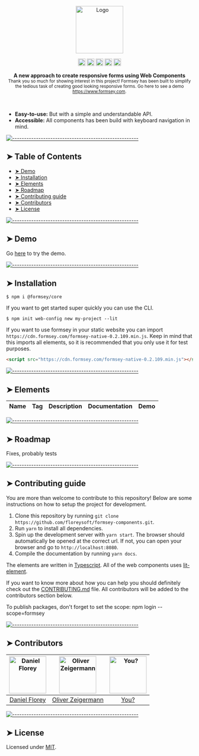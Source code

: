 <!-- ⚠️ This README has been generated from the file(s) "blueprint.md" ⚠️--><p align="center">
  <img src="https://www.formsey.com/assets/images/Formsey_Icon_256x256.png" alt="Logo" width="128" height="auto" />
</p>
<p align="center">
		<a href="https://npmcharts.com/compare/@formsey/core?minimal=true"><img alt="Downloads per month" src="https://img.shields.io/npm/dm/@formsey/core.svg" height="20"/></a>
<a href="https://www.npmjs.com/package/@formsey/core"><img alt="NPM Version" src="https://img.shields.io/npm/v/@formsey/core.svg" height="20"/></a>
<a href="https://david-dm.org/floreysoft/formsey-components"><img alt="Dependencies" src="https://img.shields.io/david/floreysoft/formsey-components.svg" height="20"/></a>
<a href="https://github.com/floreysoft/formsey-components/graphs/contributors"><img alt="Contributors" src="https://img.shields.io/github/contributors/floreysoft/formsey-components.svg" height="20"/></a>
<a href="https://www.webcomponents.org/element/formsey"><img alt="Published on webcomponents.org" src="https://img.shields.io/badge/webcomponents.org-published-blue.svg" height="20"/></a>
	</p>

<p align="center">
  <b>A new approach to create responsive forms using Web Components</b></br>
  <sub>Thank you so much for showing interest in this project! Formsey has been built to simplify the tedious task of creating good looking responsive forms. Go here to see a demo <a href="https://www.formsey.com">https://www.formsey.com</a>.<sub>
</p>

<br />

* **Easy-to-use:** But with a simple and understandable API.
* **Accessible:** All components has been build with keyboard navigation in mind.

[![-----------------------------------------------------](https://raw.githubusercontent.com/andreasbm/readme/master/assets/lines/colored.png)](#table-of-contents)

## ➤ Table of Contents

* [➤ Demo](#-demo)
* [➤ Installation](#-installation)
* [➤ Elements](#-elements)
* [➤ Roadmap](#-roadmap)
* [➤ Contributing guide](#-contributing-guide)
* [➤ Contributors](#-contributors)
* [➤ License](#-license)


[![-----------------------------------------------------](https://raw.githubusercontent.com/andreasbm/readme/master/assets/lines/colored.png)](#demo)

## ➤ Demo

Go [here](https://www.formsey.com) to try the demo.


[![-----------------------------------------------------](https://raw.githubusercontent.com/andreasbm/readme/master/assets/lines/colored.png)](#installation)

## ➤ Installation

```
$ npm i @formsey/core
```

If you want to get started super quickly you can use the CLI.

```
$ npm init web-config new my-project --lit
```

If you want to use formsey in your static website you can import `https://cdn.formsey.com/formsey-native-0.2.109.min.js`. Keep in mind that this imports all elements, so it is recommended that you only use it for test purposes.

```html
<script src="https://cdn.formsey.com/formsey-native-0.2.109.min.js"></script>
```


[![-----------------------------------------------------](https://raw.githubusercontent.com/andreasbm/readme/master/assets/lines/colored.png)](#elements)

## ➤ Elements


| Name | Tag | Description | Documentation | Demo |
|------|-----|-------------|---------------|------|




[![-----------------------------------------------------](https://raw.githubusercontent.com/andreasbm/readme/master/assets/lines/colored.png)](#roadmap)

## ➤ Roadmap

Fixes, probably tests


[![-----------------------------------------------------](https://raw.githubusercontent.com/andreasbm/readme/master/assets/lines/colored.png)](#contributing-guide)

## ➤ Contributing guide

You are more than welcome to contribute to this repository! Below are some instructions on how to setup the project for development.

1. Clone this repository by running `git clone https://github.com/floreysoft/formsey-components.git`.
2. Run `yarn` to install all dependencies.
3. Spin up the development server with `yarn start`. The browser should automatically be opened at the correct url. If not, you can open your browser and go to `http://localhost:8080`.
4. Compile the documentation by running `yarn docs`.

The elements are written in [Typescript](https://www.typescriptlang.org/). All of the web components uses [lit-element](https://lit-element.polymer-project.org/).

If you want to know more about how you can help you should definitely check out the [CONTRIBUTING.md](/CONTRIBUTING.md) file. All contributors will be added to the contributors section below.

To publish packages, don't forget to set the scope:
npm login --scope=formsey


[![-----------------------------------------------------](https://raw.githubusercontent.com/andreasbm/readme/master/assets/lines/colored.png)](#contributors)

## ➤ Contributors
	

| [<img alt="Daniel Florey" src="https://avatars0.githubusercontent.com/u/2938750?s=460&v=4" width="100">](https://twitter.com/danielflorey) | [<img alt="Oliver Zeigermann" src="https://avatars0.githubusercontent.com/u/394409?s=460&v=4" width="100">](https://github.com/DJCordhose) | [<img alt="You?" src="https://joeschmoe.io/api/v1/random" width="100">](https://github.com/andreasbm/weightless/blob/master/CONTRIBUTING.md) |
|:--------------------------------------------------:|:--------------------------------------------------:|:--------------------------------------------------:|
| [Daniel Florey](https://twitter.com/danielflorey) | [Oliver Zeigermann](https://github.com/DJCordhose) | [You?](https://github.com/andreasbm/weightless/blob/master/CONTRIBUTING.md) |


[![-----------------------------------------------------](https://raw.githubusercontent.com/andreasbm/readme/master/assets/lines/colored.png)](#license)

## ➤ License
	
Licensed under [MIT](https://opensource.org/licenses/MIT).
